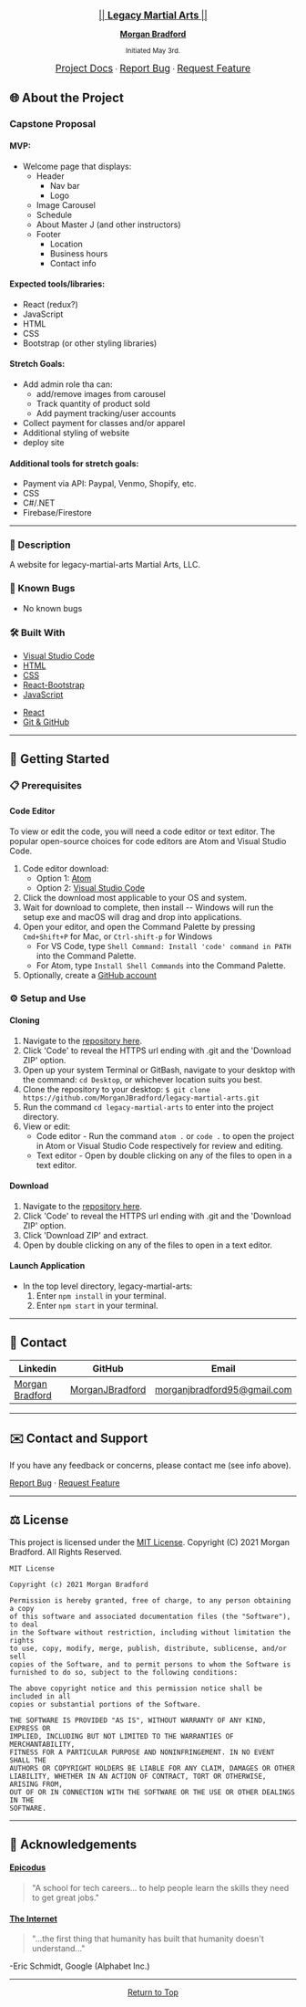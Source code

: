 <br>
<p align="center">
  <u><big>|| <b> Legacy Martial Arts </b> || </big></u>
</p>
<p align="center">
  <p align="center">
  </p>
  <p align="center">
    <a href="https://github.com/MorganJBradford">
      <strong>Morgan Bradford</strong>
    </a>
  </p>

<p align="center">
  <small>Initiated May 3rd.</small>
</p>
<p align="center">
    <a href="https://github.com/MorganJBradford/legacy-martial-arts"><big>Project Docs</big></a> ·
    <a href="https://github.com/MorganJBradford/legacy-martial-arts/issues"><big>Report Bug</big></a> ·
    <a href="https://github.com/MorganJBradford/legacy-martial-arts/issues"><big>Request Feature</big></a>
</p>

## 🌐 About the Project

### Capstone Proposal

#### MVP:

* Welcome page that displays:
  * Header
    * Nav bar
    * Logo
  * Image Carousel
  * Schedule
  * About Master J (and other instructors)
  * Footer
    * Location
    * Business hours
    * Contact info

#### Expected tools/libraries:

* React (redux?)
* JavaScript
* HTML
* CSS
* Bootstrap (or other styling libraries)

#### Stretch Goals:

* Add admin role tha can:
  * add/remove images from carousel
  * Track quantity of product sold
  * Add payment tracking/user accounts
* Collect payment for classes and/or apparel
* Additional styling of website
* deploy site

#### Additional tools for stretch goals:

* Payment via API: Paypal, Venmo, Shopify, etc.
* CSS
* C#/.NET
* Firebase/Firestore

------------------------------

### 📖 Description
A website for legacy-martial-arts Martial Arts, LLC.

### 🦠 Known Bugs

* No known bugs

### 🛠 Built With

* [Visual Studio Code](https://code.visualstudio.com/)
* [HTML](https://en.wikipedia.org/wiki/HTML)
* [CSS](https://en.wikipedia.org/wiki/CSS)
* [React-Bootstrap](https://react-bootstrap.github.io)
* [JavaScript](https://developer.mozilla.org/en-US/docs/Web/JavaScript)
<!-- * [Jest](https://jestjs.io) -->
* [React](https://reactjs.org)
* [Git & GitHub](https://github.com/)

------------------------------

## 🏁 Getting Started

### 📋 Prerequisites

  #### Code Editor

  To view or edit the code, you will need a code editor or text editor. The popular open-source choices for code editors are Atom and Visual Studio Code.

  1) Code editor download:
      * Option 1: [Atom](https://atom.io/)
      * Option 2: [Visual Studio Code](https://code.visualstudio.com/)
  2) Click the download most applicable to your OS and system.
  3) Wait for download to complete, then install -- Windows will run the setup exe and macOS will drag and drop into applications.
  4) Open your editor, and open the Command Palette by pressing `Cmd+Shift+P` for Mac, or `Ctrl-shift-p` for Windows
      * For VS Code, type `Shell Command: Install 'code' command in PATH` into the Command Palette.
      * For Atom, type `Install Shell Commands` into the Command Palette.
  5) Optionally, create a [GitHub account](https://github.com)

### ⚙️ Setup and Use

  #### Cloning

  1) Navigate to the [repository here](https://github.com/MorganJBradford/legacy-martial-arts).
  2) Click 'Code' to reveal the HTTPS url ending with .git and the 'Download ZIP' option.
  3) Open up your system Terminal or GitBash, navigate to your desktop with the command: `cd Desktop`, or whichever location suits you best.
  4) Clone the repository to your desktop: `$ git clone https://github.com/MorganJBradford/legacy-martial-arts.git`
  5) Run the command `cd legacy-martial-arts` to enter into the project directory.
  6) View or edit:
      * Code editor - Run the command `atom .` or `code .` to open the project in Atom or Visual Studio Code respectively for review and editing.
      * Text editor - Open by double clicking on any of the files to open in a text editor.

  #### Download

  1) Navigate to the [repository here](https://github.com/MorganJBradford/legacy-martial-arts).
  2) Click 'Code' to reveal the HTTPS url ending with .git and the 'Download ZIP' option.
  3) Click 'Download ZIP' and extract.
  4) Open by double clicking on any of the files to open in a text editor.
  
  #### Launch Application

  * In the  top level directory, legacy-martial-arts:
      1. Enter `npm install` in your terminal.
      2. Enter `npm start` in your terminal.

------------------------------

## 🤝 Contact

| Linkedin | GitHub | Email |
|--------|:------:|:-----:|
| [Morgan Bradford](https://www.linkedin.com/in/morganjbradford/) | [MorganJBradford](https://github.com/MorganJBradford) | [morganjbradford95@gmail.com](mailto:morganjbradford95+github@gmail.com) |

------------------------------

## ✉️ Contact and Support

If you have any feedback or concerns, please contact me (see info above).

<p>
  <a href="https://github.com/MorganJBradford/legacy-martial-arts/issues">Report Bug</a> ·
  <a href="https://github.com/MorganJBradford/legacy-martial-arts/issues">Request Feature</a>
</p>

------------------------------

## ⚖️ License

This project is licensed under the [MIT License](https://opensource.org/licenses/MIT). Copyright (C) 2021 Morgan Bradford. All Rights Reserved.

```
MIT License

Copyright (c) 2021 Morgan Bradford

Permission is hereby granted, free of charge, to any person obtaining a copy
of this software and associated documentation files (the "Software"), to deal
in the Software without restriction, including without limitation the rights
to use, copy, modify, merge, publish, distribute, sublicense, and/or sell
copies of the Software, and to permit persons to whom the Software is
furnished to do so, subject to the following conditions:

The above copyright notice and this permission notice shall be included in all
copies or substantial portions of the Software.

THE SOFTWARE IS PROVIDED "AS IS", WITHOUT WARRANTY OF ANY KIND, EXPRESS OR
IMPLIED, INCLUDING BUT NOT LIMITED TO THE WARRANTIES OF MERCHANTABILITY,
FITNESS FOR A PARTICULAR PURPOSE AND NONINFRINGEMENT. IN NO EVENT SHALL THE
AUTHORS OR COPYRIGHT HOLDERS BE LIABLE FOR ANY CLAIM, DAMAGES OR OTHER
LIABILITY, WHETHER IN AN ACTION OF CONTRACT, TORT OR OTHERWISE, ARISING FROM,
OUT OF OR IN CONNECTION WITH THE SOFTWARE OR THE USE OR OTHER DEALINGS IN THE
SOFTWARE.
```

------------------------------

## 🌟 Acknowledgements

#### [Epicodus](https://www.epicodus.com/)
>"A school for tech careers... to help people learn the skills they need to get great jobs."

#### [The Internet](https://webfoundation.org/)
>"...the first thing that humanity has built that humanity doesn't understand..."

-Eric Schmidt, Google (Alphabet Inc.)

------------------------------

<p align="center"><a href="#">Return to Top</a></p>